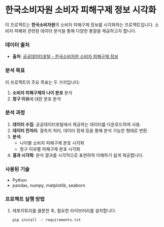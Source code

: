 # 한국소비자원 소비자 피해구제 정보 시각화

이 프로젝트는 **한국소비자원**의 소비자 피해구제 정보를 시각화하는 프로젝트입니다. 소비자 피해와 관련된 데이터 분석을 통해 다양한 통찰을 제공하고자 합니다.

### 데이터 출처
- **출처**: [공공데이터포털 - 한국소비자원 소비자 피해구제 정보](https://www.data.go.kr/data/3040720/fileData.do)

### 분석 목표
이 프로젝트의 주요 목표는 두 가지입니다:
1. **소비자 피해구제의 나이 분포** 분석
2. **청구 이유**에 대한 분포 분석

### 분석 과정
1. **데이터 수집**: 공공데이터포털에서 제공하는 데이터를 다운로드하여 사용.
2. **데이터 전처리**: 결측치 처리, 데이터 정제 등을 통해 분석 가능한 형태로 변환.
3. **분석**:
   - 나이별 소비자 피해구제 분포 시각화
   - 청구 이유별 피해구제 분포 시각화
4. **결과 시각화**: 분석 결과를 시각적으로 표현하여 이해하기 쉽게 제공합니다.

### 사용된 기술
- Python
- pandas, numpy, matplotlib, seaborn

### 프로젝트 실행 방법
1. 레포지토리를 클론한 후, 필요한 라이브러리를 설치합니다.
   ```bash
   pip install -r requirements.txt
